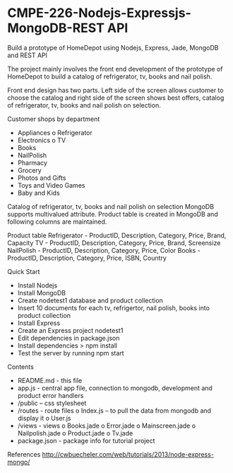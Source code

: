 CMPE-226-Nodejs-Expressjs-MongoDB-REST API
=========================================

Build a prototype of HomeDepot using Nodejs, Express, Jade, MongoDB and REST API

The project mainly involves the front end development of the prototype of HomeDepot to build a catalog of refrigerator, tv, books and nail polish.

Front end design has two parts. Left side of the screen allows customer to choose the catalog and right side of the screen shows best offers, catalog of refrigerator, tv, books and nail polish on selection.

Customer shops by department
-	Appliances
o	Refrigerator
-	Electronics
o	TV
-	Books
-	NailPolish
-	Pharmacy
-	Grocery
-	Photos and Gifts
-	Toys and Video Games
-	Baby and Kids



Catalog of refrigerator, tv, books and nail polish on selection
MongoDB supports multivalued attribute. 
Product table is created in MongoDB and following columns are maintained.

Product table 
Refrigerator  - ProductID, Description, Category, Price, Brand, Capacity
TV  - ProductID, Description, Category, Price, Brand, Screensize
NailPolish  - ProductID, Description, Category, Price, Color
Books - ProductID, Description, Category, Price, ISBN, Country



Quick Start
-	Install Nodejs
-	Install MongoDB
-	Create nodetest1 database and product collection
-	Insert 10 documents for each tv, refrigertor, nail polish, books into product collection
-	Install Express 
-	Create an Express project nodetest1
-	Edit dependencies in package.json
-	Install dependencies  > npm install
-	Test the server by running npm start

Contents
-	README.md - this file
-	app.js - central app file, connection to mongodb, development and product error handlers
-	/public – css stylesheet
-	/routes - route files 
o	Index.js – to pull the data from mongodb and display it
o	User.js
-	/views - views 
o	Books.jade
o	Error.jade
o	Mainscreen.jade
o	Nailpolish.jade
o Product.jade
o	Tv.jade
-	package.json - package info for tutorial project


References
http://cwbuecheler.com/web/tutorials/2013/node-express-mongo/
